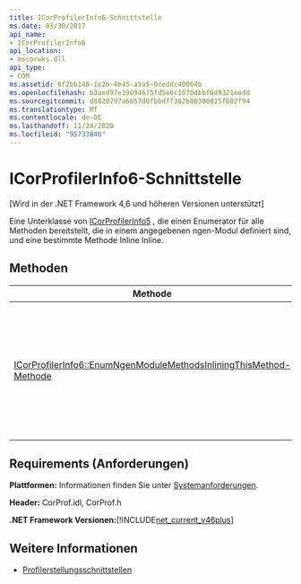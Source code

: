 ```yaml
---
title: ICorProfilerInfo6-Schnittstelle
ms.date: 03/30/2017
api_name:
- ICorProfilerInfo6
api_location:
- mscorwks.dll
api_type:
- COM
ms.assetid: 6f2bb148-1e2b-4e45-a5a5-0ceddc40064b
ms.openlocfilehash: b3aed97e19694675fd5e0c1070dbbf6d9321eedd
ms.sourcegitcommit: d8020797a6657d0fbbdff362b80300815f682f94
ms.translationtype: MT
ms.contentlocale: de-DE
ms.lasthandoff: 11/24/2020
ms.locfileid: "95733840"
---
```

# <a name="icorprofilerinfo6-interface"></a>ICorProfilerInfo6-Schnittstelle

[Wird in der .NET Framework 4,6 und höheren Versionen unterstützt]  
  
 Eine Unterklasse von [ICorProfilerInfo5](icorprofilerinfo5-interface.md) , die einen Enumerator für alle Methoden bereitstellt, die in einem angegebenen ngen-Modul definiert sind, und eine bestimmte Methode Inline Inline.  
  
## <a name="methods"></a>Methoden  
  
|Methode|BESCHREIBUNG|  
|------------|-----------------|  
|[ICorProfilerInfo6::EnumNgenModuleMethodsInliningThisMethod-Methode](icorprofilerinfo6-enumngenmodulemethodsinliningthismethod-method.md)|Gibt einen Enumerator für alle Methoden zurück, die zu einem angegebenen ngen-Modul gehören und im Text einer angegebenen Methode Inline sind.|  
  
## <a name="requirements"></a>Requirements (Anforderungen)  

 **Plattformen:** Informationen finden Sie unter [Systemanforderungen](../../get-started/system-requirements.md).  
  
 **Header:** CorProf.idl, CorProf.h  
  
 **.NET Framework Versionen:**[!INCLUDE[net_current_v46plus](../../../../includes/net-current-v46plus-md.md)]  
  
## <a name="see-also"></a>Weitere Informationen

- [Profilerstellungsschnittstellen](profiling-interfaces.md)
